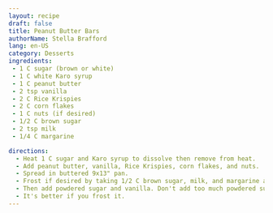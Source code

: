 ```yaml
---
layout: recipe
draft: false
title: Peanut Butter Bars
authorName: Stella Brafford
lang: en-US
category: Desserts
ingredients:
 - 1 C sugar (brown or white)
 - 1 C white Karo syrup
 - 1 C peanut butter
 - 2 tsp vanilla
 - 2 C Rice Krispies
 - 2 C corn flakes
 - 1 C nuts (if desired)
 - 1/2 C brown sugar
 - 2 tsp milk
 - 1/4 C margarine

directions:
  - Heat 1 C sugar and Karo syrup to dissolve then remove from heat.
  - Add peanut butter, vanilla, Rice Krispies, corn flakes, and nuts.
  - Spread in buttered 9x13" pan.
  - Frost if desired by taking 1/2 C brown sugar, milk, and margarine and boiling for 2 minutes.
  - Then add powdered sugar and vanilla. Don't add too much powdered sugar.
  - It's better if you frost it.
---
```

